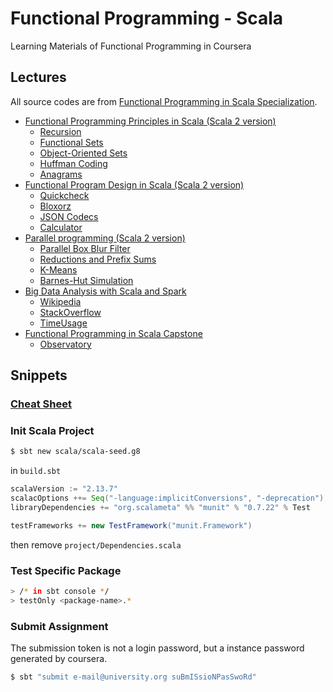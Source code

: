# Functional Programming - Scala

Learning Materials of Functional Programming in Coursera

## Lectures

All source codes are from
[Functional Programming in Scala Specialization](https://www.coursera.org/specializations/scala).

  * [Functional Programming Principles in Scala (Scala 2 version)](https://www.coursera.org/learn/scala2-functional-programming)
    * [Recursion](./recfun)
    * [Functional Sets](./funsets)
    * [Object-Oriented Sets](./objsets)
    * [Huffman Coding](./patmat)
    * [Anagrams](./forcomp)
  * [Functional Program Design in Scala (Scala 2 version)](https://www.coursera.org/learn/scala2-functional-program-design)
    * [Quickcheck](./quickcheck)
    * [Bloxorz](./streams)
    * [JSON Codecs](./codecs)
    * [Calculator](./calculator)
  * [Parallel programming (Scala 2 version)](https://www.coursera.org/learn/scala2-parallel-programming)
    * [Parallel Box Blur Filter](./scalashop)
    * [Reductions and Prefix Sums](./reductions)
    * [K-Means](./kmeans)
    * [Barnes-Hut Simulation](./barneshut)
  * [Big Data Analysis with Scala and Spark](https://www.coursera.org/learn/scala-spark-big-data)
    * [Wikipedia](./wikipedia)
    * [StackOverflow](./stackoverflow)
    * [TimeUsage](./timeusage)
  * [Functional Programming in Scala Capstone](https://www.coursera.org/learn/scala-capstone)
    * [Observatory](./observatory)

## Snippets

### [Cheat Sheet](./CheatSheet.md)

### Init Scala Project

```sh
$ sbt new scala/scala-seed.g8
```

in `build.sbt`

```sbt
scalaVersion := "2.13.7"
scalacOptions ++= Seq("-language:implicitConversions", "-deprecation")
libraryDependencies += "org.scalameta" %% "munit" % "0.7.22" % Test

testFrameworks += new TestFramework("munit.Framework")
```

then remove `project/Dependencies.scala`

### Test Specific Package

```sh
> /* in sbt console */
> testOnly <package-name>.*
```

### Submit Assignment

The submission token is not a login password, but a instance password
generated by coursera.

```sh
$ sbt "submit e-mail@university.org suBmISsioNPasSwoRd"
```
